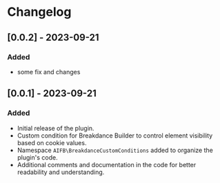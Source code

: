 # Changelog

## [0.0.2] - 2023-09-21

### Added

- some fix and changes

## [0.0.1] - 2023-09-21

### Added

- Initial release of the plugin.
- Custom condition for Breakdance Builder to control element visibility based on cookie values.
- Namespace `AIFB\BreakdanceCustomConditions` added to organize the plugin's code.
- Additional comments and documentation in the code for better readability and understanding.
